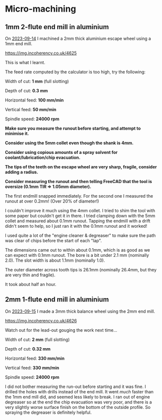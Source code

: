# Micro-machining

## 1mm 2-flute end mill in aluminium

On [2023-09-14](20230914.md) I machined a 2mm thick aluminium escape wheel using a 1mm end mill.

https://img.incoherency.co.uk/4625

This is what I learnt.

The feed rate computed by the calculator is too high, try the following:

Width of cut: **1 mm** (full slotting)

Depth of cut: **0.3 mm**

Horizontal feed: **100 mm/min**

Vertical feed: **50 mm/min**

Spindle speed: **24000 rpm**

**Make sure you measure the runout before starting, and attempt to minimise it.**

**Consider using the 5mm collet even though the shank is 4mm.**

**Consider using copious amounts of a spray solvent for coolant/lubrication/chip evacuation.**

**The tips of the teeth on the escape wheel are very sharp, fragile, consider adding a radius.**

**Consider measuring the runout and then telling FreeCAD that the tool is oversize (0.1mm TIR => 1.05mm diameter).**

The first endmill snapped immediately. For the second one I measured the runout at over 0.2mm! (Over 20%
of diameter!)

I couldn't improve it much using the 4mm collet. I tried to shim the tool with some paper but couldn't
get it in there.
I tried clamping down with the 5mm collet and measured about 0.1mm runout.
Tapping the endmill with a drift didn't seem to help, so I just ran it with the 0.1mm runout and it worked!

I used quite a lot of the "engine cleaner & degreaser" to make sure the path was clear of chips before the start
of each "lap".

The dimensions came out to within about 0.1mm, which is as good as we can expect with 0.1mm runout.
The bore is a bit under 2.1 mm (nominally 2.0). The slot width is about 1.1mm (nominally 1.0).

The outer diameter across tooth tips is 26.1mm (nominally 26.4mm, but they are very thin and fragile).

It took about half an hour.

## 2mm 1-flute end mill in aluminium

On [2023-09-15](20230915.md) I made a 3mm thick balance wheel using the 2mm end mill.

https://img.incoherency.co.uk/4626

Watch out for the lead-out gouging the work next time...

Width of cut: **2 mm** (full slotting)

Depth of cut: **0.32 mm**

Horizontal feed: **330 mm/min**

Vertical feed: **330 mm/min**

Spindle speed: **24000 rpm**

I did not bother measuring the run-out before starting and it was fine. I drilled the holes with drills instead of the end mill.
It went *much* faster than the 1mm end mill did, and seemed less likely to break. I ran out of engine degreaser so at the
end the chip evacuation was very poor, and there is a very slightly worse surface finish on the bottom of the outside profile.
So spraying the degreaser is definitely helpful.
